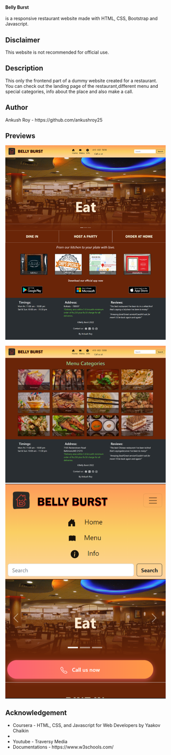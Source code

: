<h4>Belly Burst</h4> is a responsive restaurant website made with HTML, CSS, Bootstrap and Javascript.

<h2>Disclaimer </h2>
This website is not recommended for official use.

<h2>Description </h2>
This only the frontend part of a dummy website created for a restaurant. You can check out the landing page of the restaurant,different menu and special categories, info about the place and also make a call. 

<h2>Author</h2>
Ankush Roy - https://github.com/ankushroy25

<h2>Previews</h2>
<img src="images/ss1.png" alt="ss1">
<img src="images/ss2.png" alt="ss2">
<img src="images/ss3.png" alt="ss3">

<h2>Acknowledgement </h2>
<ul>
    <li>Coursera - HTML, CSS, and Javascript for Web Developers by Yaakov Chaikin<li>
    <li>Youtube - Traversy Media</li>
    <li>Documentations - https://www.w3schools.com/</li>
</ul>


